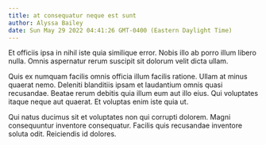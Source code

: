 ```yaml
---
title: at consequatur neque est sunt
author: Alyssa Bailey
date: Sun May 29 2022 04:41:26 GMT-0400 (Eastern Daylight Time)
---
```

Et officiis ipsa in nihil iste quia similique error. Nobis illo ab porro illum libero nulla. Omnis aspernatur rerum suscipit sit dolorum velit dicta ullam.

 Quis ex numquam facilis omnis officia illum facilis ratione. Ullam at minus quaerat nemo. Deleniti blanditiis ipsam et laudantium omnis quasi recusandae. Beatae rerum debitis quia illum eum aut illo eius. Qui voluptates itaque neque aut quaerat. Et voluptas enim iste quia ut.

 Qui natus ducimus sit et voluptates non qui corrupti dolorem. Magni consequuntur inventore consequatur. Facilis quis recusandae inventore soluta odit. Reiciendis id dolores.